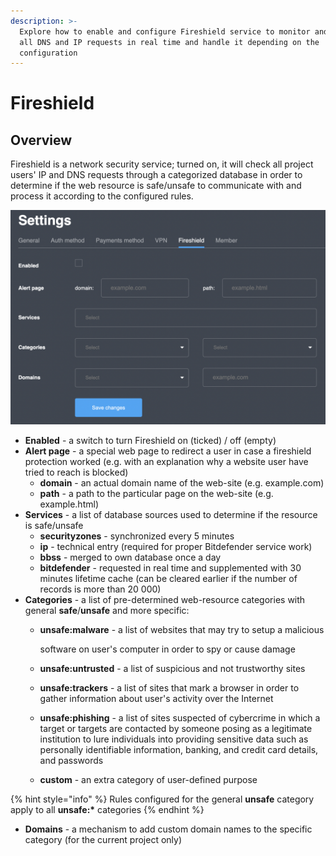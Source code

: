 ```yaml
---
description: >-
  Explore how to enable and configure Fireshield service to monitor and control
  all DNS and IP requests in real time and handle it depending on the
  configuration
---
```


# Fireshield

## Overview

Fireshield is a network security service; turned on, it will check all project users' IP and DNS requests through a categorized database in order to determine if the web resource is safe/unsafe to communicate with and process it according to the configured rules.

![Fireshield settings page](../../.gitbook/assets/screenshot-2021-05-28-at-17.29.09.png)

* **Enabled** - a switch to turn Fireshield on (ticked) / off (empty)
* **Alert page** - a special web page to redirect a user in case a fireshield protection worked (e.g. with an explanation why a website user have tried to reach is blocked)
  * **domain** - an actual domain name of the web-site (e.g. example.com)
  * **path** - a path to the particular page on the web-site (e.g. example.html)
* **Services** - a list of database sources used to determine if the resource is safe/unsafe
  * **securityzones** - synchronized every 5 minutes
  * **ip** - technical entry (required for proper Bitdefender service work)
  * **bbss** - merged to own database once a day
  * **bitdefender** - requested in real time and supplemented with 30 minutes lifetime cache (can be cleared earlier if the number of records is more than 20 000)
* **Categories** - a list of pre-determined web-resource categories with general **safe**/**unsafe** and more specific:
  *   **unsafe:malware** - a list of websites that may try to setup a malicious

      software on user's computer in order to spy or cause damage
  * **unsafe:untrusted** - a list of suspicious and not trustworthy sites
  * **unsafe:trackers** - a list of sites that mark a browser in order to gather information about user's activity over the Internet
  * **unsafe:phishing** - a list of sites suspected of cybercrime in which a target or targets are contacted by someone posing as a legitimate institution to lure individuals into providing sensitive data such as personally identifiable information, banking, and credit card details, and passwords
  * **custom** - an extra category of user-defined purpose

{% hint style="info" %}
Rules configured for the general **unsafe** category apply to all **unsafe:\*** categories
{% endhint %}

* **Domains** - a mechanism to add custom domain names to the specific category (for the current project only)
